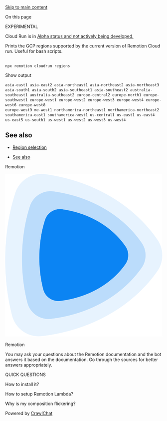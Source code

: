 [Skip to main content](https://www.remotion.dev/docs/cloudrun/cli/regions#__docusaurus_skipToContent_fallback)

On this page

EXPERIMENTAL

Cloud Run is in [Alpha status and not actively being developed.](https://www.remotion.dev/docs/cloudrun/status)

Prints the GCP regions supported by the current version of Remotion Cloud run. Useful for bash scripts.

```

npx remotion cloudrun regions
```

Show output

```
asia-east1 asia-east2 asia-northeast1 asia-northeast2 asia-northeast3 asia-south1 asia-south2 asia-southeast1 asia-southeast2 australia-southeast1 australia-southeast2 europe-central2 europe-north1 europe-southwest1 europe-west1 europe-west2 europe-west3 europe-west4 europe-west6 europe-west8
europe-west9 me-west1 northamerica-northeast1 northamerica-northeast2 southamerica-east1 southamerica-west1 us-central1 us-east1 us-east4 us-east5 us-south1 us-west1 us-west2 us-west3 us-west4
```

## See also [​](https://www.remotion.dev/docs/cloudrun/cli/regions\#see-also "Direct link to See also")

- [Region selection](https://www.remotion.dev/docs/cloudrun/region-selection)

- [See also](https://www.remotion.dev/docs/cloudrun/cli/regions#see-also)

Remotion

![Logo](https://raw.githubusercontent.com/remotion-dev/brand/refs/heads/main/logo.svg)

Remotion

You may ask your questions about the Remotion documentation and the bot answers it based on the documentation. Go through the sources for better answers appropriately.

QUICK QUESTIONS

How to install it?

How to setup Remotion Lambda?

Why is my composition flickering?

Powered by [CrawlChat](https://crawlchat.app/?ref=powered-by-remotion)